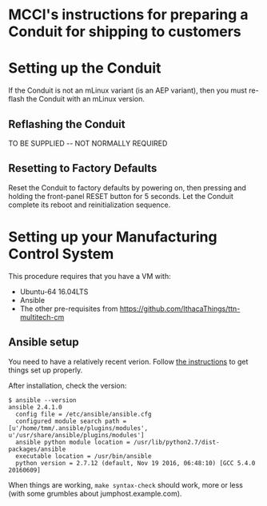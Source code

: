# MCCI's instructions for preparing a Conduit for shipping to customers

# Setting up the Conduit

If the Conduit is not an mLinux variant (is an AEP variant), then you must
re-flash the Conduit with an mLinux version.

## Reflashing the Conduit
TO BE SUPPLIED -- NOT NORMALLY REQUIRED

## Resetting to Factory Defaults
Reset the Conduit to factory defaults by powering on, then pressing and holding
the front-panel RESET button for 5 seconds.  Let the Conduit complete its 
reboot and reinitialization sequence.

# Setting up your Manufacturing Control System
This procedure requires that you have a VM with:
- Ubuntu-64 16.04LTS
- Ansible
- The other pre-requisites from https://github.com/IthacaThings/ttn-multitech-cm

## Ansible setup
You need to have a relatively recent verion.
Follow [the instructions](http://docs.ansible.com/ansible/latest/intro_installation.html#latest-releases-via-apt-ubuntu)
to get things set up properly.

After installation, check the version:
```shell
$ ansible --version
ansible 2.4.1.0
  config file = /etc/ansible/ansible.cfg
  configured module search path = [u'/home/tmm/.ansible/plugins/modules', u'/usr/share/ansible/plugins/modules']
  ansible python module location = /usr/lib/python2.7/dist-packages/ansible
  executable location = /usr/bin/ansible
  python version = 2.7.12 (default, Nov 19 2016, 06:48:10) [GCC 5.4.0 20160609]
```

When things are working, `make syntax-check` should work, more or less (with some grumbles about jumphost.example.com).

